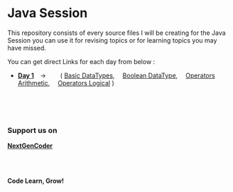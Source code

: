 # Java Session

This repository consists of every source files I will be creating for the Java Session you can use it for revising topics or for learning topics you may have missed.

You can get direct Links for each day from below :
  - **[Day 1][day1]** ->   ( [Basic DataTypes][Day1Code1],  [Boolean DataType][Day1Code2],  [Operators Arithmetic][day1code3],  [Operators Logical][day1code4] )



<br/> 
<br/> 
<br/>


### Support us on
**[NextGenCoder][instagram]**

<br />
<br />

**Code Learn, Grow!**



[day1]: <https://github.com/Rajat7Codes/JavaSession/tree/master/src/co/in/nextgencoder/class1>

[day1code1]: https://github.com/Rajat7Codes/JavaSession/blob/master/src/co/in/nextgencoder/class1/BasicDataTypes.java

[day1code2]: https://github.com/Rajat7Codes/JavaSession/blob/master/src/co/in/nextgencoder/class1/BooleanDataType.java

[day1code3]: https://github.com/Rajat7Codes/JavaSession/blob/master/src/co/in/nextgencoder/class1/OperatorsArithmetic.java

[day1code4]: https://github.com/Rajat7Codes/JavaSession/blob/master/src/co/in/nextgencoder/class1/OperatorsLogical.java


[instagram]: <https://instagram.com/nextgencoder>
